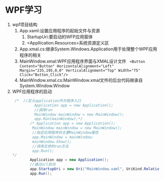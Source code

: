 # WPF学习
1. wpf项目结构
	1. App.xaml:设置应用程序的起始文件与资源
		1. StartupUri:要启动的WFP应用窗体
		2. <Appllication.Resources>系统资源定义区
	2. App.xmal.cs:继承System.Windows.Application用于处理整个WPF应用程序的相关
	3. MainWindow.xmal:WPF应用程序界面与XMAL设计文件
		` <Button Content="Button" HorizontalAlignment="Left" Margin="235,195,0,0" VerticalAlignment="Top" Width="75" Click="Button_Click"/>`
	4. MainWindow.xmal.cs:MainWindow.xmal文件的后台代码继承自System.Window.Window
2. WPF应用程序的启动
	```c#
  	 /*  //定义application作为程序入口
              Application app = new Application();
              //调用run
              MainWindow mainWindow = new MainWindow();
              app.Run(mainWindow);*/
            /* Application app = new Application();
             MainWindow mainWindow = new MainWindow();
             //指定应用程序的主要MainWindow属性
             app.MainWindow = mainWindow;
             mainWindow.Show();
             //调用无参的run方法
             app.Run();
 	*/
            Application app = new Application();
            //通过url启动
            app.StartupUri = new Uri("MainWindow.xaml", UriKind.Relative);
            app.Run();	
	```
	